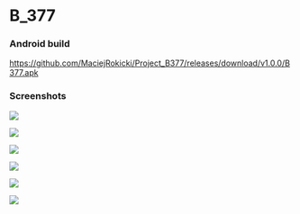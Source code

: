 # B_377

### Android build
https://github.com/MaciejRokicki/Project_B377/releases/download/v1.0.0/B377.apk

### Screenshots
![](/../master/Media/1.png)

![](/../master/Media/2.png)

![](/../master/Media/3.png)

![](/../master/Media/4.png)

![](/../master/Media/5.png)

![](/../master/Media/6.png)
